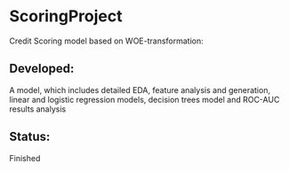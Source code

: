 # ScoringProject
Credit Scoring model based on WOE-transformation:

## Developed:
A model, which includes detailed EDA, feature analysis and generation, linear and logistic regression models, decision trees model and ROC-AUC results analysis

## Status:
Finished


